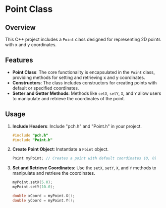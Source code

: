 
# Point Class

## Overview

This C++ project includes a `Point` class designed for representing 2D points with x and y coordinates.

## Features

- **Point Class**: The core functionality is encapsulated in the `Point` class, providing methods for setting and retrieving x and y coordinates.
- **Constructors**: The class includes constructors for creating points with default or specified coordinates.
- **Setter and Getter Methods**: Methods like `setX`, `setY`, `X`, and `Y` allow users to manipulate and retrieve the coordinates of the point.

## Usage

1. **Include Headers**: Include "pch.h" and "Point.h" in your project.

   ```cpp
   #include "pch.h"
   #include "Point.h"
   ```

2. **Create Point Object**: Instantiate a `Point` object.

   ```cpp
   Point myPoint; // Creates a point with default coordinates (0, 0)
   ```

3. **Set and Retrieve Coordinates**: Use the `setX`, `setY`, `X`, and `Y` methods to manipulate and retrieve the coordinates.

   ```cpp
   myPoint.setX(5.0);
   myPoint.setY(10.0);

   double xCoord = myPoint.X();
   double yCoord = myPoint.Y();
   ```

